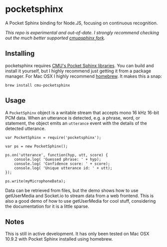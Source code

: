 pocketsphinx
============

A Pocket Sphinx binding for Node.JS, focusing on continuous recognition.

*This repo is experimental and out-of-date. I strongly recommend checking out the much better supported [cmupsphinx fork](http://github.com/cmusphinx/node-pocketsphinx).*

Installing
----------

pocketsphinx requires [CMU's Pocket Sphinx libraries](http://cmusphinx.sourceforge.net/). You can build and install it yourself, but I highly recommend just getting it from a package manager. For Mac OSX I highly recommend [homebrew](http://brew.sh/). It makes this a snap:

    brew install cmu-pocketsphinx

Usage
-----

A `PocketSphinx` object is a writable stream that accepts mono 16 kHz 16-bit PCM data. When an utterance is detected, e.g. a phrase, word, or statement, the object emits an `utterance` event with the details of the detected utterance.

    var PocketSphinx = require('pocketsphinx');
    
    var ps = new PocketSphinx();
    
    ps.on('utterance', function(hyp, utt, score) {
		console.log( 'Guessed phrase: ' + hyp);
		console.log( 'Confidence score: ' + score);
		console.log( 'Unique utterance id: ' + utt);
	});
    
    ps.write(myMicrophoneData);
    
Data can be retrieved from files, but the demo shows how to use getUserMedia and Socket.io to stream data from a web frontend. This is also a good demo of how to use getUserMedia for cool stuff, considering the documentation for it is a little sparse.

Notes
-----

This is still in active development. It has only been tested on Mac OSX 10.9.2 with Pocket Sphinx installed using homebrew.


